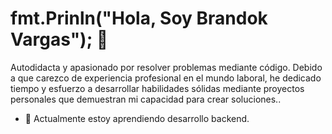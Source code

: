 # fmt.Prinln("Hola, Soy Brandok Vargas"); 👋

Autodidacta y apasionado por resolver problemas mediante código. Debido a que carezco de experiencia profesional en el mundo laboral, he dedicado tiempo y esfuerzo a desarrollar habilidades sólidas mediante proyectos personales que demuestran mi capacidad para crear soluciones..


- 📗 Actualmente estoy aprendiendo desarrollo backend.
